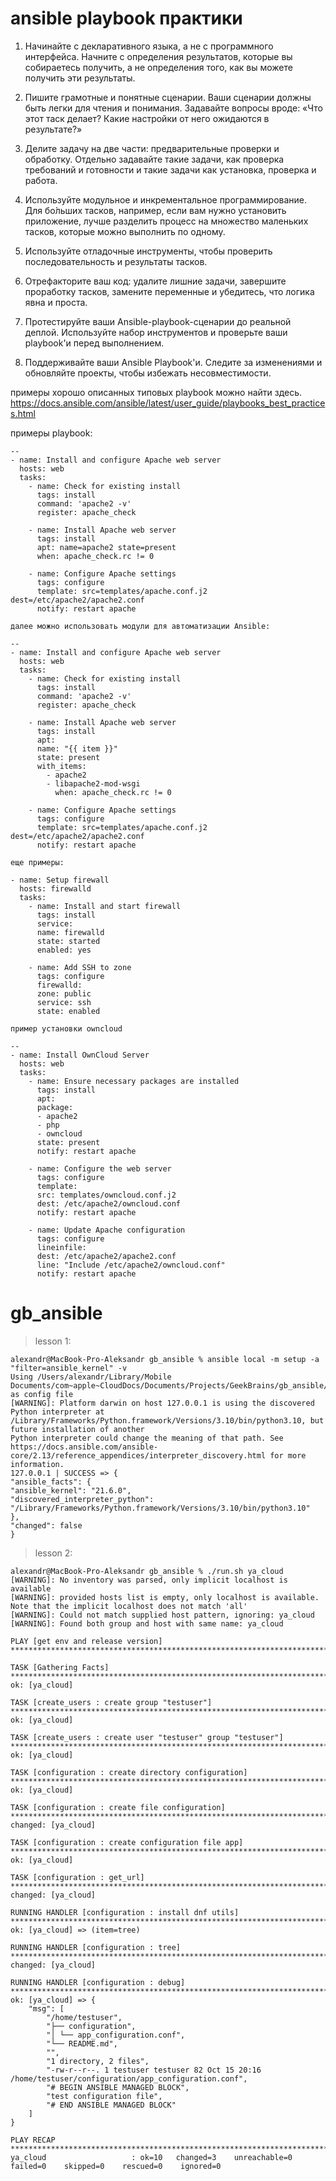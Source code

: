 # ansible playbook практики

1. Начинайте с декларативного языка, а не c программного интерфейса. Начните с определения результатов, которые вы собираетесь получить, а не определения того, как вы можете получить эти результаты.

2. Пишите грамотные и понятные сценарии. Ваши сценарии должны быть легки для чтения и понимания. Задавайте вопросы вроде: «Что этот таск делает? Какие настройки от него ожидаются в результате?»

3. Делите задачу на две части: предварительные проверки и обработку. Отдельно задавайте такие задачи, как проверка требований и готовности и такие задачи как установка, проверка и работа.

4. Используйте модульное и инкрементальное программирование. Для бо́льших тасков, например, если вам нужно установить приложение, лучше разделить процесс на множество маленьких тасков, которые можно выполнить по одному.

5. Используйте отладочные инструменты, чтобы проверить последовательность и результаты тасков.

6. Отрефакторите ваш код: удалите лишние задачи, завершите проработку тасков, замените переменные и убедитесь, что логика явна и проста.

7. Протестируйте ваши Ansible-playbook-сценарии до реальной деплой. Используйте набор инструментов и проверьте ваши playbook'и перед выполнением.

8. Поддерживайте ваши Ansible Playbook'и. Следите за изменениями и обновляйте проекты, чтобы избежать несовместимости.

примеры хорошо описанных типовых  playbook можно найти здесь.
https://docs.ansible.com/ansible/latest/user_guide/playbooks_best_practices.html

примеры playbook:

```
--
- name: Install and configure Apache web server
  hosts: web
  tasks:
    - name: Check for existing install
      tags: install
      command: 'apache2 -v'
      register: apache_check

    - name: Install Apache web server
      tags: install
      apt: name=apache2 state=present
      when: apache_check.rc != 0

    - name: Configure Apache settings
      tags: configure
      template: src=templates/apache.conf.j2 dest=/etc/apache2/apache2.conf
      notify: restart apache

далее можно использовать модули для автоматизации Ansible:

--
- name: Install and configure Apache web server
  hosts: web
  tasks:
    - name: Check for existing install
      tags: install
      command: 'apache2 -v'
      register: apache_check

    - name: Install Apache web server
      tags: install
      apt:
      name: "{{ item }}"
      state: present
      with_items:
        - apache2
        - libapache2-mod-wsgi
          when: apache_check.rc != 0

    - name: Configure Apache settings
      tags: configure
      template: src=templates/apache.conf.j2 dest=/etc/apache2/apache2.conf
      notify: restart apache

еще примеры:

- name: Setup firewall
  hosts: firewalld
  tasks:
    - name: Install and start firewall
      tags: install
      service:
      name: firewalld
      state: started
      enabled: yes

    - name: Add SSH to zone
      tags: configure
      firewalld:
      zone: public
      service: ssh
      state: enabled

пример установки owncloud

--
- name: Install OwnCloud Server
  hosts: web
  tasks:
    - name: Ensure necessary packages are installed
      tags: install
      apt:
      package:
      - apache2
      - php
      - owncloud
      state: present
      notify: restart apache

    - name: Configure the web server
      tags: configure
      template:
      src: templates/owncloud.conf.j2
      dest: /etc/apache2/owncloud.conf
      notify: restart apache

    - name: Update Apache configuration
      tags: configure
      lineinfile:
      dest: /etc/apache2/apache2.conf
      line: "Include /etc/apache2/owncloud.conf"
      notify: restart apache

```

# gb_ansible

> lesson 1:
```log
alexandr@MacBook-Pro-Aleksandr gb_ansible % ansible local -m setup -a "filter=ansible_kernel" -v  
Using /Users/alexandr/Library/Mobile Documents/com~apple~CloudDocs/Documents/Projects/GeekBrains/gb_ansible/ansible.cfg as config file
[WARNING]: Platform darwin on host 127.0.0.1 is using the discovered Python interpreter at /Library/Frameworks/Python.framework/Versions/3.10/bin/python3.10, but future installation of another
Python interpreter could change the meaning of that path. See https://docs.ansible.com/ansible-core/2.13/reference_appendices/interpreter_discovery.html for more information.
127.0.0.1 | SUCCESS => {
"ansible_facts": {
"ansible_kernel": "21.6.0",
"discovered_interpreter_python": "/Library/Frameworks/Python.framework/Versions/3.10/bin/python3.10"
},
"changed": false
}
```

> lesson 2:
```log
alexandr@MacBook-Pro-Aleksandr gb_ansible % ./run.sh ya_cloud
[WARNING]: No inventory was parsed, only implicit localhost is available
[WARNING]: provided hosts list is empty, only localhost is available. Note that the implicit localhost does not match 'all'
[WARNING]: Could not match supplied host pattern, ignoring: ya_cloud
[WARNING]: Found both group and host with same name: ya_cloud

PLAY [get env and release version] ******************************************************************************************************************************************************************

TASK [Gathering Facts] ******************************************************************************************************************************************************************************
ok: [ya_cloud]

TASK [create_users : create group "testuser"] *******************************************************************************************************************************************************
ok: [ya_cloud]

TASK [create_users : create user "testuser" group "testuser"] ***************************************************************************************************************************************
ok: [ya_cloud]

TASK [configuration : create directory configuration] ***********************************************************************************************************************************************
ok: [ya_cloud]

TASK [configuration : create file configuration] ****************************************************************************************************************************************************
changed: [ya_cloud]

TASK [configuration : create configuration file app] ************************************************************************************************************************************************
ok: [ya_cloud]

TASK [configuration : get_url] **********************************************************************************************************************************************************************
changed: [ya_cloud]

RUNNING HANDLER [configuration : install dnf utils] *************************************************************************************************************************************************
ok: [ya_cloud] => (item=tree)

RUNNING HANDLER [configuration : tree] **************************************************************************************************************************************************************
changed: [ya_cloud]

RUNNING HANDLER [configuration : debug] *************************************************************************************************************************************************************
ok: [ya_cloud] => {
    "msg": [
        "/home/testuser",
        "├── configuration",
        "│ └── app_configuration.conf",
        "└── README.md",
        "",
        "1 directory, 2 files",
        "-rw-r--r--. 1 testuser testuser 82 Oct 15 20:16 /home/testuser/configuration/app_configuration.conf",
        "# BEGIN ANSIBLE MANAGED BLOCK",
        "test configuration file",
        "# END ANSIBLE MANAGED BLOCK"
    ]
}

PLAY RECAP ******************************************************************************************************************************************************************************************
ya_cloud                   : ok=10   changed=3    unreachable=0    failed=0    skipped=0    rescued=0    ignored=0   


```